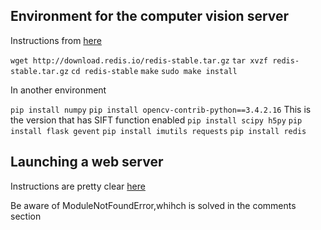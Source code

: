 ## Environment for the computer vision server

Instructions from [here](https://www.pyimagesearch.com/2018/01/29/scalable-keras-deep-learning-rest-api/)

`wget http://download.redis.io/redis-stable.tar.gz`
`tar xvzf redis-stable.tar.gz`
`cd redis-stable`
`make`
`sudo make install`

In another environment

`pip install numpy`
`pip install opencv-contrib-python==3.4.2.16` This is the version that has SIFT function enabled
`pip install scipy h5py`
`pip install flask gevent`
`pip install imutils requests`
`pip install redis`

## Launching a web server
Instructions are pretty clear [here](https://www.pyimagesearch.com/2018/02/05/deep-learning-production-keras-redis-flask-apache/)

Be aware of ModuleNotFoundError,whihch is solved in the comments section